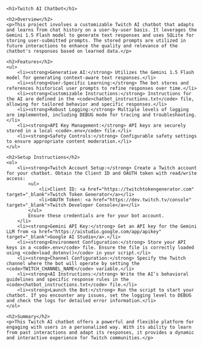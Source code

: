     <h1>Twitch AI Chatbot</h1>

    <h2>Overview</h2>
    <p>This project involves a customizable Twitch AI chatbot that adapts and learns from chat history on a user-by-user basis. It leverages the Gemini 1.5 Flash model to generate text responses and uses SQLite for storing user-submitted prompts. The stored prompts are utilized in future interactions to enhance the quality and relevance of the chatbot's responses based on learned data.</p>

    <h2>Features</h2>
    <ul>
        <li><strong>Generative AI:</strong> Utilizes the Gemini 1.5 Flash model for generating context-aware text responses.</li>
        <li><strong>User-Specific Learning:</strong> The bot stores and references historical user prompts to refine responses over time.</li>
        <li><strong>Customizable Instructions:</strong> Instructions for the AI are defined in the <code>chatbot_instructions.txt</code> file, allowing for tailored behavior and specific responses.</li>
        <li><strong>Robust Logging:</strong> Multiple levels of logging are implemented, including DEBUG mode for tracing and troubleshooting.</li>
        <li><strong>API Key Management:</strong> API keys are securely stored in a local <code>.env</code> file.</li>
        <li><strong>Safety Controls:</strong> Configurable safety settings to ensure appropriate content moderation.</li>
    </ul>

    <h2>Setup Instructions</h2>
    <ol>
        <li><strong>Twitch Account Setup:</strong> Create a Twitch account for your chatbot. Obtain the Client ID and OAUTH token with read/write access:
            <ul>
                <li>Client ID: <a href="https://twitchtokengenerator.com" target="_blank">Twitch Token Generator</a></li>
                <li>OAUTH Token: <a href="https://dev.twitch.tv/console" target="_blank">Twitch Developer Console</a></li>
            </ul>
            Ensure these credentials are for your bot account.
        </li>
        <li><strong>Gemini API Key:</strong> Get an API key for the Gemini LLM from <a href="https://aistudio.google.com/app/apikey" target="_blank">Google AI Studio</a>.</li>
        <li><strong>Environment Configuration:</strong> Store your API keys in a <code>.env</code> file. Ensure the file is correctly loaded using <code>load_dotenv()</code> in your script.</li>
        <li><strong>Channel Configuration:</strong> Specify the Twitch channel where the bot will operate by setting the <code>TWITCH_CHANNEL_NAME</code> variable.</li>
        <li><strong>AI Instructions:</strong> Write the AI’s behavioral guidelines and specific response rules in the <code>chatbot_instructions.txt</code> file.</li>
        <li><strong>Launch the Bot:</strong> Run the script to start your chatbot. If you encounter any issues, set the logging level to DEBUG and check the logs for detailed error information.</li>
    </ol>

    <h2>Summary</h2>
    <p>This Twitch AI chatbot offers a powerful and flexible platform for engaging with users in a personalized way. With its ability to learn from past interactions and adapt its responses, it provides a dynamic and interactive experience for Twitch communities.</p>
